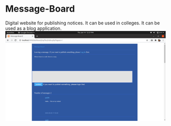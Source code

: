 # Message-Board
Digital website for publishing notices. It can be used in colleges. It can be used as a blog application.
![alt text](https://github.com/yashk04/Message-Board/blob/main/Screenshots/Screenshot%20from%202021-01-14%2012-27-28.png)
